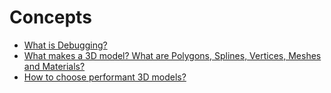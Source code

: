 # Concepts

* [What is Debugging?](what-is-debugging.md)
* [What makes a 3D model? What are Polygons, Splines, Vertices, Meshes and Materials?](what-makes-a-3d-model-what-are-polygons-splines-vertices-meshes-and-materials.md)
* [How to choose performant 3D models?](how-to-choose-models-for-your-app-for-performance.md)



